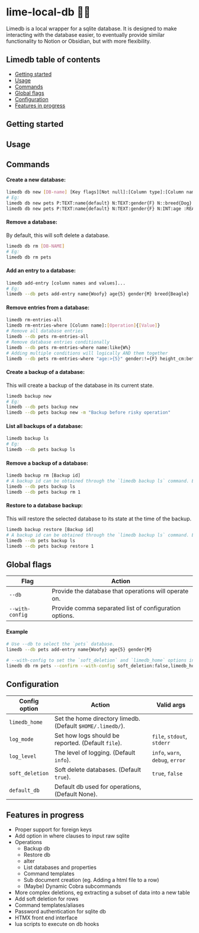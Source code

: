 # lime-local-db 🍋‍🟩

Limedb is a local wrapper for a sqlite database. It is designed to make interacting
with the database easier, to eventually provide similar functionality to Notion or Obsidian,
but with more flexibility.


## Limedb table of contents
- [Getting started](#getting-started)
- [Usage](#usage)
- [Commands](#commands)
- [Global flags](#global-flags)
- [Configuration](#configuration)
- [Features in progress](#features-in-progress)


## Getting started


## Usage


## Commands

#### Create a new database:
```sh
limedb db new [DB-name] [Key flags][Not null]:[Column type]:[Column name]{[Default value]}
# Eg:
limedb db new pets P:TEXT:name{default} N:TEXT:gender{F} N::breed{Dog}
limedb db new pets P:TEXT:name{default} N:TEXT:gender{F} N:INT:age :REAL:height_cm
```

#### Remove a database:
By default, this will soft delete a database.
```sh
limedb db rm [DB-NAME]
# Eg:
limedb db rm pets
```

#### Add an entry to a database:
```sh
limedb add-entry [column names and values]...
# Eg:
limedb --db pets add-entry name{Woofy} age{5} gender{M} breed{Beagle}
```

#### Remove entries from a database:
```sh
limedb rm-entries-all
limedb rm-entries-where [Column name]:[Operation]{[Value]}
# Remove all database entries
limedb --db pets rm-entries-all
# Remove database entries conditionally
limedb --db pets rm-entries-where name:like{W%}
# Adding multiple conditions will logically AND them together
limedb --db pets rm-entries-where "age:>{5}" gender:!={F} height_cm:between{10:30} name:null
```

#### Create a backup of a database:
This will create a backup of the database in its current state.
```sh
limedb backup new
# Eg:
limedb --db pets backup new
limedb --db pets backup new -m "Backup before risky operation"
```

#### List all backups of a database:
```sh
limedb backup ls
# Eg:
limedb --db pets backup ls
```

#### Remove a backup of a database:
```sh
limedb backup rm [Backup id]
# A backup id can be obtained through the `limedb backup ls` command. Eg:
limedb --db pets backup ls
limedb --db pets backup rm 1
```

#### Restore to a database backup:
This will restore the selected database to its state at the time of the backup.
```sh
limedb backup restore [Backup id]
# A backup id can be obtained through the `limedb backup ls` command. Eg:
limedb --db pets backup ls
limedb --db pets backup restore 1
```


## Global flags

| Flag                | Action                                                                        |
| ------------------- | ----------------------------------------------------------------------------- |
| `--db`              | Provide the database that operations will operate on.                         |
| `--with-config`     | Provide comma separated list of configuration options.                        |

#### Example
```sh
# Use --db to select the `pets` database.
limedb --db pets add-entry name{Woofy} age{5} gender{M}

# --with-config to set the `soft_deletion` and `limedb_home` options in the current run of limedb.
limedb db rm pets --confirm --with-config soft_deletion:false,limedb_home:/etc/limedb/
```


## Configuration

| Config option       | Action                                                      | Valid args                           |
| ------------------- | ------------------------------------------------------------|------------------------------------- |
| `limedb_home`       | Set the home directory limedb. (Default `$HOME/.limedb/`).  |                                      |
| `log_mode`          | Set how logs should be reported. (Default `file`).          | `file`, `stdout`, `stderr`           |
| `log_level`         | The level of logging. (Default `info`).                     | `info`, `warn`, `debug`, `error`     |
| `soft_deletion`     | Soft delete databases. (Default `true`).                    | `true`, `false`                      |
| `default_db`        | Default db used for operations, (Default None).              |                                      |


## Features in progress
- Proper support for foreign keys
- Add option in where clauses to input raw sqlite
- Operations
    - Backup db
    - Restore db
    - alter
    - List databases and properties
    - Command templates
    - Sub document creation (eg. Adding a html file to a row)
    - (Maybe) Dynamic Cobra subcommands
- More complex deletions, eg extracting a subset of data into a new table
- Add soft deletion for rows
- Command templates/aliases
- Password authentication for sqlite db
- HTMX front end interface
- lua scripts to execute on db hooks
